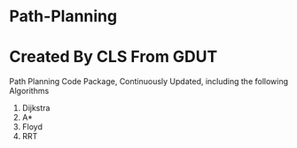 # Path-Planning
# Created By CLS  From GDUT

Path Planning Code Package, Continuously Updated, including the following Algorithms

1. Dijkstra
2. A*
3. Floyd
4. RRT
